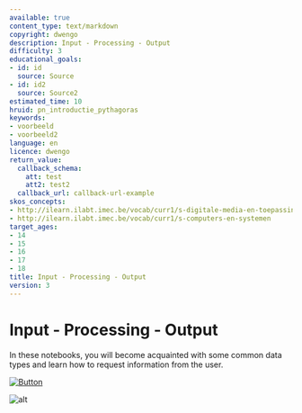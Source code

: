 ```yaml
---
available: true
content_type: text/markdown
copyright: dwengo
description: Input - Processing - Output
difficulty: 3
educational_goals:
- id: id
  source: Source
- id: id2
  source: Source2
estimated_time: 10
hruid: pn_introductie_pythagoras
keywords:
- voorbeeld
- voorbeeld2
language: en
licence: dwengo
return_value:
  callback_schema:
    att: test
    att2: test2
  callback_url: callback-url-example
skos_concepts:
- http://ilearn.ilabt.imec.be/vocab/curr1/s-digitale-media-en-toepassingen
- http://ilearn.ilabt.imec.be/vocab/curr1/s-computers-en-systemen
target_ages:
- 14
- 15
- 16
- 17
- 18
title: Input - Processing - Output
version: 3
---
```

# Input - Processing - Output

In these notebooks, you will become acquainted with some common data types and learn how to request information from the user.

[![](embed/Button.png "Button")](https://kiks.ilabt.imec.be/jupyterhub/?id=1007_en "Notebooks Input Output")

![alt](@youtube/https://www.youtube.com/embed/JKvlzCdIvsg "video input output")